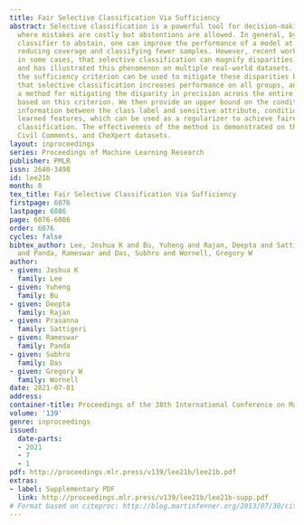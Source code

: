 ```yaml
---
title: Fair Selective Classification Via Sufficiency
abstract: Selective classification is a powerful tool for decision-making in scenarios
  where mistakes are costly but abstentions are allowed. In general, by allowing a
  classifier to abstain, one can improve the performance of a model at the cost of
  reducing coverage and classifying fewer samples. However, recent work has shown,
  in some cases, that selective classification can magnify disparities between groups,
  and has illustrated this phenomenon on multiple real-world datasets. We prove that
  the sufficiency criterion can be used to mitigate these disparities by ensuring
  that selective classification increases performance on all groups, and introduce
  a method for mitigating the disparity in precision across the entire coverage scale
  based on this criterion. We then provide an upper bound on the conditional mutual
  information between the class label and sensitive attribute, conditioned on the
  learned features, which can be used as a regularizer to achieve fairer selective
  classification. The effectiveness of the method is demonstrated on the Adult, CelebA,
  Civil Comments, and CheXpert datasets.
layout: inproceedings
series: Proceedings of Machine Learning Research
publisher: PMLR
issn: 2640-3498
id: lee21b
month: 0
tex_title: Fair Selective Classification Via Sufficiency
firstpage: 6076
lastpage: 6086
page: 6076-6086
order: 6076
cycles: false
bibtex_author: Lee, Joshua K and Bu, Yuheng and Rajan, Deepta and Sattigeri, Prasanna
  and Panda, Rameswar and Das, Subhro and Wornell, Gregory W
author:
- given: Joshua K
  family: Lee
- given: Yuheng
  family: Bu
- given: Deepta
  family: Rajan
- given: Prasanna
  family: Sattigeri
- given: Rameswar
  family: Panda
- given: Subhro
  family: Das
- given: Gregory W
  family: Wornell
date: 2021-07-01
address:
container-title: Proceedings of the 38th International Conference on Machine Learning
volume: '139'
genre: inproceedings
issued:
  date-parts:
  - 2021
  - 7
  - 1
pdf: http://proceedings.mlr.press/v139/lee21b/lee21b.pdf
extras:
- label: Supplementary PDF
  link: http://proceedings.mlr.press/v139/lee21b/lee21b-supp.pdf
# Format based on citeproc: http://blog.martinfenner.org/2013/07/30/citeproc-yaml-for-bibliographies/
---
```

